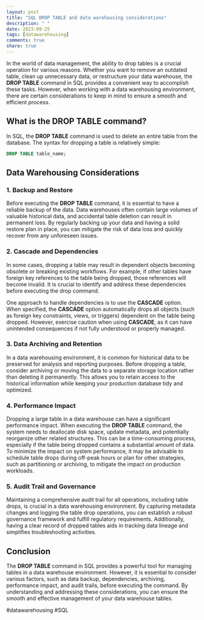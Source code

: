 ```yaml
---
layout: post
title: "SQL DROP TABLE and data warehousing considerations"
description: " "
date: 2023-09-25
tags: [datawarehousing]
comments: true
share: true
---
```


In the world of data management, the ability to drop tables is a crucial operation for various reasons. Whether you want to remove an outdated table, clean up unnecessary data, or restructure your data warehouse, the **DROP TABLE** command in SQL provides a convenient way to accomplish these tasks. However, when working with a data warehousing environment, there are certain considerations to keep in mind to ensure a smooth and efficient process. 

## What is the DROP TABLE command?

In SQL, the **DROP TABLE** command is used to delete an entire table from the database. The syntax for dropping a table is relatively simple:

```sql
DROP TABLE table_name;
```

## Data Warehousing Considerations

### 1. Backup and Restore

Before executing the **DROP TABLE** command, it is essential to have a reliable backup of the data. Data warehouses often contain large volumes of valuable historical data, and accidental table deletion can result in permanent loss. By regularly backing up your data and having a solid restore plan in place, you can mitigate the risk of data loss and quickly recover from any unforeseen issues.

### 2. Cascade and Dependencies

In some cases, dropping a table may result in dependent objects becoming obsolete or breaking existing workflows. For example, if other tables have foreign key references to the table being dropped, those references will become invalid. It is crucial to identify and address these dependencies before executing the drop command.

One approach to handle dependencies is to use the **CASCADE** option. When specified, the **CASCADE** option automatically drops all objects (such as foreign key constraints, views, or triggers) dependent on the table being dropped. However, exercise caution when using **CASCADE**, as it can have unintended consequences if not fully understood or properly managed.

### 3. Data Archiving and Retention

In a data warehousing environment, it is common for historical data to be preserved for analysis and reporting purposes. Before dropping a table, consider archiving or moving the data to a separate storage location rather than deleting it permanently. This allows you to retain access to the historical information while keeping your production database tidy and optimized.

### 4. Performance Impact

Dropping a large table in a data warehouse can have a significant performance impact. When executing the **DROP TABLE** command, the system needs to deallocate disk space, update metadata, and potentially reorganize other related structures. This can be a time-consuming process, especially if the table being dropped contains a substantial amount of data. To minimize the impact on system performance, it may be advisable to schedule table drops during off-peak hours or plan for other strategies, such as partitioning or archiving, to mitigate the impact on production workloads.

### 5. Audit Trail and Governance

Maintaining a comprehensive audit trail for all operations, including table drops, is crucial in a data warehousing environment. By capturing metadata changes and logging the table drop operations, you can establish a robust governance framework and fulfill regulatory requirements. Additionally, having a clear record of dropped tables aids in tracking data lineage and simplifies troubleshooting activities.

## Conclusion

The **DROP TABLE** command in SQL provides a powerful tool for managing tables in a data warehouse environment. However, it is essential to consider various factors, such as data backup, dependencies, archiving, performance impact, and audit trails, before executing the command. By understanding and addressing these considerations, you can ensure the smooth and effective management of your data warehouse tables. 

#datawarehousing #SQL